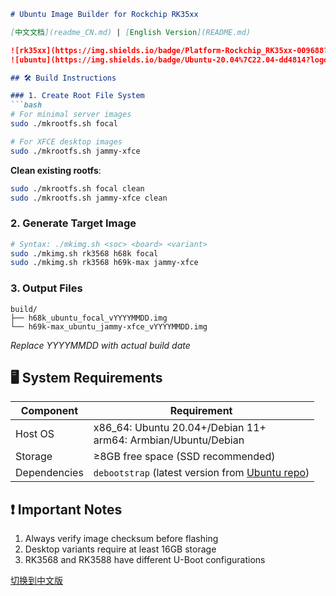 ```markdown
# Ubuntu Image Builder for Rockchip RK35xx

[中文文档](readme_CN.md) | [English Version](README.md)

![rk35xx](https://img.shields.io/badge/Platform-Rockchip_RK35xx-009688?logo=linux&style=flat)
![ubuntu](https://img.shields.io/badge/Ubuntu-20.04%7C22.04-dd4814?logo=ubuntu)

## 🛠️ Build Instructions

### 1. Create Root File System
```bash
# For minimal server images
sudo ./mkrootfs.sh focal

# For XFCE desktop images
sudo ./mkrootfs.sh jammy-xfce
```

**Clean existing rootfs**:
```bash
sudo ./mkrootfs.sh focal clean
sudo ./mkrootfs.sh jammy-xfce clean
```

### 2. Generate Target Image
```bash
# Syntax: ./mkimg.sh <soc> <board> <variant>
sudo ./mkimg.sh rk3568 h68k focal
sudo ./mkimg.sh rk3568 h69k-max jammy-xfce
```

### 3. Output Files
```
build/
├── h68k_ubuntu_focal_vYYYYMMDD.img
└── h69k-max_ubuntu_jammy-xfce_vYYYYMMDD.img
```
*Replace YYYYMMDD with actual build date*

## 🖥️ System Requirements
| Component       | Requirement                                  |
|-----------------|---------------------------------------------|
| Host OS         | x86_64: Ubuntu 20.04+/Debian 11+<br>arm64: Armbian/Ubuntu/Debian |
| Storage         | ≥8GB free space (SSD recommended)           |
| Dependencies    | `debootstrap` (latest version from [Ubuntu repo](https://git.launchpad.net/ubuntu/+source/debootstrap)) |

## ❗ Important Notes
1. Always verify image checksum before flashing
2. Desktop variants require at least 16GB storage
3. RK3568 and RK3588 have different U-Boot configurations

[切换到中文版](readme_CN.md)
```
